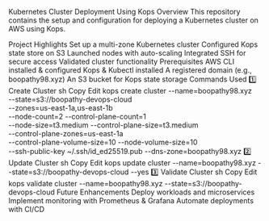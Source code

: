 Kubernetes Cluster Deployment Using Kops
Overview
This repository contains the setup and configuration for deploying a Kubernetes cluster on AWS using Kops.

Project Highlights
Set up a multi-zone Kubernetes cluster
Configured Kops state store on S3
Launched nodes with auto-scaling
Integrated SSH for secure access
Validated cluster functionality
Prerequisites
AWS CLI installed & configured
Kops & Kubectl installed
A registered domain (e.g., boopathy98.xyz)
An S3 bucket for Kops state storage
Commands Used
1️⃣ Create Cluster
sh
Copy
Edit
kops create cluster --name=boopathy98.xyz \
--state=s3://boopathy-devops-cloud \
--zones=us-east-1a,us-east-1b \
--node-count=2 --control-plane-count=1 \
--node-size=t3.medium --control-plane-size=t3.medium \
--control-plane-zones=us-east-1a \
--control-plane-volume-size=10 --node-volume-size=10 \
--ssh-public-key ~/.ssh/id_ed25519.pub --dns-zone=boopathy98.xyz
2️⃣ Update Cluster
sh
Copy
Edit
kops update cluster --name=boopathy98.xyz --state=s3://boopathy-devops-cloud --yes
3️⃣ Validate Cluster
sh
Copy
Edit
kops validate cluster --name=boopathy98.xyz --state=s3://boopathy-devops-cloud
Future Enhancements
Deploy workloads and microservices
Implement monitoring with Prometheus & Grafana
Automate deployments with CI/CD
